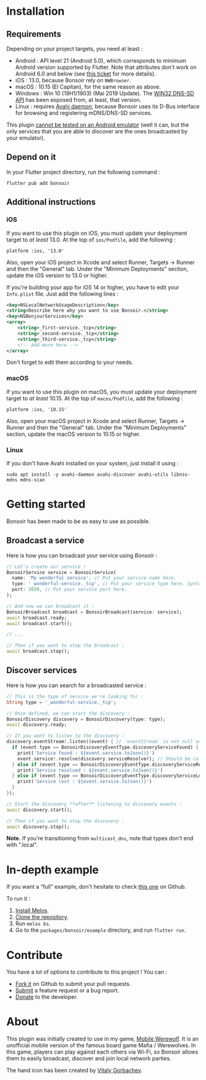 # Installation

## Requirements

Depending on your project targets, you need at least :

* Android : API level 21 (Android 5.0), which corresponds to minimum Android version supported by Flutter.
  Note that attributes don't work on Android 6.0 and below
  (see [this ticket](https://issuetracker.google.com/issues/37020436) for more details).
* iOS : 13.0, because Bonsoir rely on `NWBrowser`.
* macOS : 10.15 (El Capitan), for the same reason as above.
* Windows : Win 10 (19H1/1903) (Mai 2019 Update).
  The [WIN32 DNS-SD API](https://msdn.microsoft.com/en-us/library/windows.networking.servicediscovery.dnssd.aspx)
  has been exposed from, at least, that version.
* Linux : requires [Avahi daemon](https://www.avahi.org/), because Bonsoir uses its D-Bus interface
  for browsing and registering mDNS/DNS-SD services.

This plugin [cannot be tested on an Android emulator](https://stackoverflow.com/a/46926325/3608831)
(well it can, but the only services that you are able to discover are the ones broadcasted by your emulator).

## Depend on it

In your Flutter project directory, run the following command :

```shell
flutter pub add bonsoir
```

## Additional instructions

### iOS

If you want to use this plugin on iOS, you must update your deployment target to _at least_ 13.0.
At the top of `ios/Podfile`, add the following :

```shell [ios/Podfile]
platform :ios, '13.0'
```

Also, open your iOS project in Xcode and select Runner, Targets -> Runner and then the "General" tab.
Under the "Minimum Deployments" section, update the iOS version to 13.0 or higher.

If you're building your app for iOS 14 or higher, you have to edit your `Info.plist` file. Just add
the following lines :

```xml [ios/Info.plist]
<key>NSLocalNetworkUsageDescription</key>
<string>Describe here why you want to use Bonsoir.</string>
<key>NSBonjourServices</key>
<array>
	<string>_first-service._tcp</string>
	<string>_second-service._tcp</string>
	<string>_third-service._tcp</string>
	<!-- Add more here -->
</array>
```

Don't forget to edit them according to your needs.

### macOS

If you want to use this plugin on macOS, you must update your deployment target to _at least_ 10.15.
At the top of `macos/Podfile`, add the following :

```shell [macos/Podfile]
platform :ios, '10.15'
```

Also, open your macOS project in Xcode and select Runner, Targets -> Runner and then the "General" tab.
Under the "Minimum Deployments" section, update the macOS version to 10.15 or higher.

### Linux

If you don't have Avahi installed on your system, just install it using :

```shell
sudo apt install -y avahi-daemon avahi-discover avahi-utils libnss-mdns mdns-scan
```

# Getting started

Bonsoir has been made to be as easy to use as possible.

## Broadcast a service

Here is how you can broadcast your service using _Bonsoir_ :

```dart
// Let's create our service !
BonsoirService service = BonsoirService(
  name: 'My wonderful service', // Put your service name here.
  type: '_wonderful-service._tcp', // Put your service type here. Syntax : _ServiceType._TransportProtocolName. (see http://wiki.ros.org/zeroconf/Tutorials/Understanding%20Zeroconf%20Service%20Types).
  port: 3030, // Put your service port here.
);

// And now we can broadcast it :
BonsoirBroadcast broadcast = BonsoirBroadcast(service: service);
await broadcast.ready;
await broadcast.start();

// ...

// Then if you want to stop the broadcast :
await broadcast.stop();
```

## Discover services

Here is how you can search for a broadcasted service :

```dart
// This is the type of service we're looking for :
String type = '_wonderful-service._tcp';

// Once defined, we can start the discovery :
BonsoirDiscovery discovery = BonsoirDiscovery(type: type);
await discovery.ready;

// If you want to listen to the discovery :
discovery.eventStream!.listen((event) { // `eventStream` is not null as the discovery instance is "ready" !
  if (event.type == BonsoirDiscoveryEventType.discoveryServiceFound) {
    print('Service found : ${event.service.toJson()}')
    event.service!.resolve(discovery.serviceResolver); // Should be called when the user wants to connect to this service.
  } else if (event.type == BonsoirDiscoveryEventType.discoveryServiceResolved) {
    print('Service resolved : ${event.service.toJson()}')
  } else if (event.type == BonsoirDiscoveryEventType.discoveryServiceLost) {
    print('Service lost : ${event.service.toJson()}')
  }
});

// Start the discovery **after** listening to discovery events :
await discovery.start();

// Then if you want to stop the discovery :
await discovery.stop();
```

**Note.** If you're transitioning from `multicast_dns`, note that types don't end with ".local".

# In-depth example

If you want a <q>full</q> example, don't hesitate to check
[this one](https://github.com/Skyost/Bonsoir/tree/master/packages/bonsoir/example) on Github.

To run it :

1. [Install Melos](https://melos.invertase.dev/~melos-latest/getting-started#installation).
2. [Clone the repository](https://github.com/Skyost/Bonsoir/archive/refs/heads/master.zip).
3. Run `melos bs`.
4. Go to the `packages/bonsoir/example` directory, and run `flutter run`.

# Contribute

You have a lot of options to contribute to this project ! You can :

* [Fork it](https://github.com/Skyost/Bonsoir/fork) on Github to submit your pull requests.
* [Submit](https://github.com/Skyost/Bonsoir/issues/new/choose) a feature request or a bug report.
* [Donate](https://paypal.me/Skyost) to the developer.

# About

This plugin was initially created to use in my game, [Mobile Werewolf](https://werewolf.skyost.eu).
It is an unofficial mobile version of the famous board game Mafia / Werewolves.
In this game, players can play against each others via Wi-Fi, so Bonsoir allows them to easily broadcast,
discover and join local network parties. 

The hand icon has been created by [Vitaly Gorbachev](https://www.flaticon.com/authors/vitaly-gorbachev).
